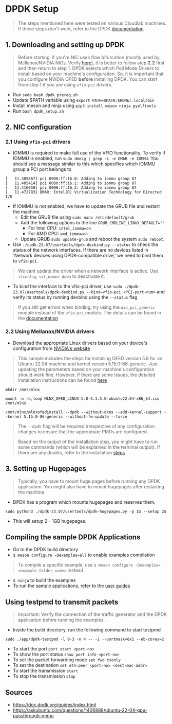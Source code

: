 # DPDK Setup
> The steps mentioned here were tested on various Cloudlab machines. If these steps don't work, refer to the DPDK [documentation](https://doc.dpdk.org/guides/linux_gsg/linux_drivers.html) 
## 1. Downloading and setting up DPDK
> Before starting, if you're NIC uses flow bifurcation (mostly used by Mellanox/NVIDIA NICs. Verify [here](https://doc.dpdk.org/guides/nics/index.html)), it is better to follow step **2.2** first and then return to step 1. DPDK selects which Poll Mode Drivers to install based on your machine's configuration. So, it is important that you configure NVIDIA OFED **before** installing DPDK. You can start from step 1 if you are using `vfio-pci` drivers.
- Run `sudo bash dpdk_prereq.sh`
- Update \$PATH variable using `export PATH=$PATH:$HOME/.local/bin`
- Install meson and ninja using `pip3 install meson ninja pyelftools`
- Run `bash dpdk_setup.sh`
## 2. NIC configuration

### 2.1 Using `vfio-pci` drivers
- IOMMU is required to make full use of the VFIO functionality. To verify if IOMMU is enabled, run `sudo dmesg | grep -i -e DMAR -e IOMMU`. You should see a message similar to this which specifies which IOMMU group a PCI port belongs to
```
[   11.385867] pci 0000:ff:16.0: Adding to iommu group 87
[   11.405414] pci 0000:ff:16.1: Adding to iommu group 87
[   11.416050] pci 0000:ff:16.2: Adding to iommu group 87
[   11.472783] DMAR: Intel(R) Virtualization Technology for Directed I/O
```
- If IOMMU is not enabled, we have to update the GRUB file and restart the machine.
    - Edit the GRUB file using `sudo nano /etc/default/grub`
    - Add the following options to the line  `GRUB_CMDLINE_LINUX_DEFAULT=""` 
        - For Intel CPU: `intel_iommu=on`
        - For AMD CPU: `amd_iommu=on`
    - Update GRUB `sudo update-grub` and reboot the system `sudo reboot`.
- Use `./dpdk-23.07/usertools/dpdk-devbind.py --status` to check the status of the network interfaces. If there are no devices listed in \'Network devices using DPDK-compatible drive,\' we need to bind them to `vfio-pci`.

> We cant update the driver when a network interface is active. Use `ifconfig <if_name> down` to deactivate it.

- To bind the interface to the vfio-pci driver, use `sudo ./dpdk-23.07/usertools/dpdk-devbind.py --bind=vfio-pci <PCI-port-num>` and verify its status by running devbind using the `--status` flag
> If you still get errors when binding, try using the `uio_pci_generic` module instead of the `vfio-pci` module. The details can be found in the [documentation](https://doc.dpdk.org/guides/linux_gsg/linux_drivers.html) 

### 2.2 Using Mellanox/NVIDIA drivers
- Download the appropriate Linux drivers based on your device's configuration from [NVIDIA's website](https://network.nvidia.com/products/infiniband-drivers/linux/mlnx_ofed/)
> This sample includes the steps for installing OFED version 5.8 for an Ubuntu 22.04 machine and kernel version 5.15.0-86-generic. Just updating the parameters based on your machine's configuration should work fine. However, if there are some issues, the detailed installation instructions can be found [here](https://docs.nvidia.com/networking/display/mlnxofedv561033/installing+mlnx_ofed)

```
mkdir /mnt/mlnx

mount -o ro,loop MLNX_OFED_LINUX-5.8-4.1.5.0-ubuntu22.04-x86_64.iso /mnt/mlnx

/mnt/mlnx/mlnxofedinstall --dpdk --without-dkms --add-kernel-support --kernel 5.15.0-86-generic --without-fw-update --force
```
> The `--dpdk` flag will be required irrespective of any configuration changes to ensure that the appropriate PMDs are configured.

> Based on the output of the installation step, you might have to run some commands (which will be explained in the terminal output). If there are any doubts, refer to the installation [steps]((https://docs.nvidia.com/networking/display/mlnxofedv561033/installing+mlnx_ofed))

## 3. Setting up Hugepages
> Typically, you have to mount huge pages before running any DPDK application. You might also have to mount hugepages after restarting the machine.

- DPDK has a program which mounts hugepages and reserves them.
```
sudo python3 ./dpdk-23.07/usertools/dpdk-hugepages.py -p 1G --setup 2G
```
- This will setup 2 - 1GB hugepages.
## Compiling the sample DPDK Applications
- Go to the DPDK build directory
-  ```$ meson configure -Dexamples=all``` to enable examples compilation
> To compile a specific example, use ```$ meson configure -Dexamples=<example_folder_name>``` instead

- ```$ ninja``` to build the examples
- To run the sample applications, refer to the [user guides](https://doc.dpdk.org/guides/sample_app_ug/index.html)

## Using testpmd to transmit packets
> Important: Verify the connection of the traffic generator and the DPDK application before running the examples.
- Inside the build directory, run the following command to start testpmd
```
sudo ./app/dpdk-testpmd -l 0-3 -n 4 -- -i --portmask=0x1 --nb-cores=2
```
- To start the port `port start <port-no>`
- To show the port status `show port info <port-no>`
- To set the packet forwarding mode `set fwd txonly`
- To set the destination `set eth-peer <port-no> <dest-mac-addr>`
- To start the transmission `start`
- To stop the transmission `stop`
## Sources
- https://doc.dpdk.org/guides/index.html
- https://askubuntu.com/questions/1406888/ubuntu-22-04-gpu-passthrough-qemu
